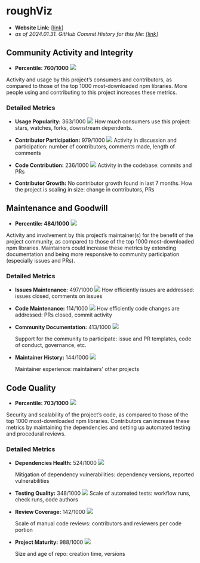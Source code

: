 # roughViz

- **Website Link:** [[link](https://github.com/jwilber/roughViz)]
- *as of 2024.01.31. GitHub Commit History for this file: [[link]](https://github.com/jwilber/roughViz/commits/master/)*
  

## Community Activity and Integrity

- **Percentile: 760/1000** ![](./images/jwilber_roughViz/community_activity_and_integrity.png)

Activity and usage by this project’s consumers and contributors, as compared to those of the top 1000 most-downloaded npm libraries. More people using and contributing to this project increases these metrics.

### Detailed Metrics

- **Usage Popularity:** 363/1000 ![](./images/jwilber_roughViz/stars_and_watches.png)
  How much consumers use this project: stars, watches, forks, downstream dependents.

- **Contributor Participation:** 979/1000 ![](./images/jwilber_roughViz/contributor_participation.png)
  Activity in discussion and participation: number of contributors, comments made, length of comments

- **Code Contribution:** 236/1000 ![](./images/jwilber_roughViz/code_contribution.png)
  Activity in the codebase: commits and PRs

- **Contributor Growth:**  No contributor growth found in last 7 months. 
  How the project is scaling in size: change in contributors, PRs



## Maintenance and Goodwill

- **Percentile: 484/1000** ![](./images/jwilber_roughViz/maintenance.png)

Activity and involvement by this project’s maintainer(s) for the benefit of the project community, as compared to those of the top 1000 most-downloaded npm libraries. Maintainers could increase these metrics by extending documentation and being more responsive to community participation (especially issues and PRs).

### Detailed Metrics

- **Issues Maintenance:** 497/1000 ![](./images/jwilber_roughViz/issues_maintenance.png)
  How efficiently issues are addressed: issues closed, comments on issues

- **Code Maintenance:** 114/1000 ![](./images/jwilber_roughViz/code_maintenance.png)
  How efficiently code changes are addressed: PRs closed, commit activity

- **Community Documentation:** 413/1000 ![](./images/jwilber_roughViz/community_documentation.png)
  
  Support for the community to participate: issue and PR templates, code of conduct, governance, etc.
  
- **Maintainer History:** 144/1000 ![](./images/jwilber_roughViz/maintainer_history.png)
  
  Maintainer experience: maintainers' other projects
  
  

## Code Quality

- **Percentile: 703/1000** ![](./images/jwilber_roughViz/code_quality.png)

Security and scalability of the project’s code, as compared to those of the top 1000 most-downloaded npm libraries. Contributors can increase these metrics by maintaining the dependencies and setting up automated testing and procedural reviews.

### Detailed Metrics

- **Dependencies Health:** 524/1000 ![](./images/jwilber_roughViz/dependencies_health.png)

  Mitigation of dependency vulnerabilities: dependency versions, reported vulnerabilities

- **Testing Quality:** 348/1000 ![](./images/jwilber_roughViz/testing_quality.png)
  Scale of automated tests: workflow runs, check runs, code authors

- **Review Coverage:** 142/1000 ![](./images/jwilber_roughViz/review_coverage.png)

  Scale of manual code reviews: contributors and reviewers per code portion
  
- **Project Maturity:** 988/1000 ![](./images/jwilber_roughViz/project_maturity.png)
  
  Size and age of repo: creation time, versions